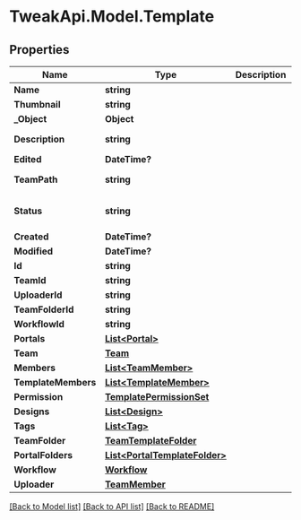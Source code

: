 # TweakApi.Model.Template
## Properties

Name | Type | Description | Notes
------------ | ------------- | ------------- | -------------
**Name** | **string** |  | 
**Thumbnail** | **string** |  | [optional] 
**_Object** | **Object** |  | 
**Description** | **string** |  | [optional] [default to ""]
**Edited** | **DateTime?** |  | [optional] 
**TeamPath** | **string** |  | [optional] [default to "/"]
**Status** | **string** |  | [optional] [default to "pendingApproval"]
**Created** | **DateTime?** |  | [optional] 
**Modified** | **DateTime?** |  | [optional] 
**Id** | **string** |  | [optional] 
**TeamId** | **string** |  | [optional] 
**UploaderId** | **string** |  | [optional] 
**TeamFolderId** | **string** |  | [optional] 
**WorkflowId** | **string** |  | [optional] 
**Portals** | [**List&lt;Portal&gt;**](Portal.md) |  | [optional] 
**Team** | [**Team**](Team.md) |  | [optional] 
**Members** | [**List&lt;TeamMember&gt;**](TeamMember.md) |  | [optional] 
**TemplateMembers** | [**List&lt;TemplateMember&gt;**](TemplateMember.md) |  | [optional] 
**Permission** | [**TemplatePermissionSet**](TemplatePermissionSet.md) |  | [optional] 
**Designs** | [**List&lt;Design&gt;**](Design.md) |  | [optional] 
**Tags** | [**List&lt;Tag&gt;**](Tag.md) |  | [optional] 
**TeamFolder** | [**TeamTemplateFolder**](TeamTemplateFolder.md) |  | [optional] 
**PortalFolders** | [**List&lt;PortalTemplateFolder&gt;**](PortalTemplateFolder.md) |  | [optional] 
**Workflow** | [**Workflow**](Workflow.md) |  | [optional] 
**Uploader** | [**TeamMember**](TeamMember.md) |  | [optional] 

[[Back to Model list]](../README.md#documentation-for-models) [[Back to API list]](../README.md#documentation-for-api-endpoints) [[Back to README]](../README.md)

